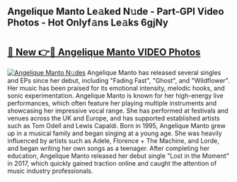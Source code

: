 ## Angelique Manto Le𝚊ked N𝚞de - Part-GPl Video Photos - Hot Onlyf𝚊ns Le𝚊ks 6gjNy

# <h2><a href="http://ab26636.deff.icu/?id=Angelique+Manto">🔗 New 👉🔴 Angelique Manto VIDEO Photos</a></h2>

[![Angelique Manto N𝚞des](https://i.imgur.com/rIISA9y.gif)](http://ab26636.deff.icu/?id=Angelique+Manto)
Angelique Manto has released several singles and EPs since her debut, including "Fading Fast", "Ghost", and "Wildflower". Her music has been praised for its emotional intensity, melodic hooks, and sonic experimentation. Angelique Manto is known for her high-energy live performances, which often feature her playing multiple instruments and showcasing her impressive vocal range. She has performed at festivals and venues across the UK and Europe, and has supported established artists such as Tom Odell and Lewis Capaldi. Born in 1995, Angelique Manto grew up in a musical family and began singing at a young age. She was heavily influenced by artists such as Adele, Florence + The Machine, and Lorde, and began writing her own songs as a teenager. After completing her education, Angelique Manto released her debut single "Lost in the Moment" in 2017, which quickly gained traction online and caught the attention of music industry professionals.
